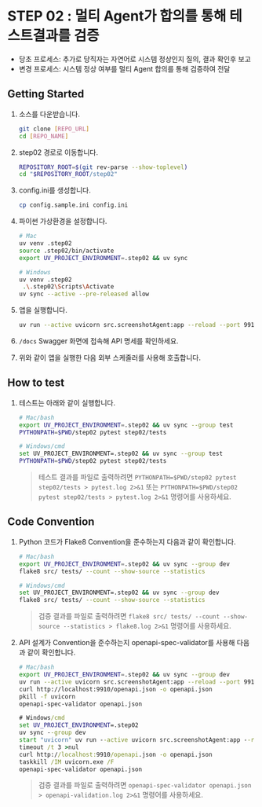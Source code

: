 # STEP 02 : 멀티 Agent가 합의를 통해 테스트결과를 검증

- 당초 프로세스: 추가로 당직자는 자연어로 시스템 정상인지 질의, 결과 확인후 보고
- 변경 프로세스: 시스템 정상 여부를 멀티 Agent 합의를 통해 검증하여 전달

## Getting Started

1. 소스를 다운받습니다.
    ```bash
    git clone [REPO_URL]
    cd [REPO_NAME]
    ```

1. step02 경로로 이동합니다.
    ```bash
    REPOSITORY_ROOT=$(git rev-parse --show-toplevel)
    cd "$REPOSITORY_ROOT/step02"
    ```

1. config.ini를 생성합니다.
    ```bash
    cp config.sample.ini config.ini
    ```

1. 파이썬 가상환경을 설정합니다.
   ```bash
   # Mac
   uv venv .step02
   source .step02/bin/activate
   export UV_PROJECT_ENVIRONMENT=.step02 && uv sync
   ```

   ```bash
   # Windows
   uv venv .step02
    .\.step02\Scripts\Activate
   uv sync --active --pre-released allow
   ```

1. 앱을 실행합니다.
    ```bash
    uv run --active uvicorn src.screenshotAgent:app --reload --port 9910
    ```

1. `/docs` Swagger 화면에 접속해 API 명세를 확인하세요.

1. 위와 같이 앱을 실행한 다음 외부 스케줄러를 사용해 호출합니다.

## How to test

1. 테스트는 아래와 같이 실행합니다.
    ```bash
    # Mac/bash
    export UV_PROJECT_ENVIRONMENT=.step02 && uv sync --group test
    PYTHONPATH=$PWD/step02 pytest step02/tests
    ```

    ```bash
    # Windows/cmd
    set UV_PROJECT_ENVIRONMENT=.step02 && uv sync --group test
    PYTHONPATH=$PWD/step02 pytest step02/tests
    ```

    > 테스트 결과를 파일로 출력하려면 `PYTHONPATH=$PWD/step02 pytest step02/tests > pytest.log 2>&1` 또는 `PYTHONPATH=$PWD/step02 pytest step02/tests > pytest.log 2>&1` 명령어를 사용하세요.

## Code Convention

1. Python 코드가 Flake8 Convention을 준수하는지 다음과 같이 확인합니다.
    ```bash
    # Mac/bash
    export UV_PROJECT_ENVIRONMENT=.step02 && uv sync --group dev
    flake8 src/ tests/ --count --show-source --statistics
    ```

    ```bash
    # Windows/cmd
    set UV_PROJECT_ENVIRONMENT=.step02 && uv sync --group dev
    flake8 src/ tests/ --count --show-source --statistics
    ```

    > 검증 결과를 파일로 출력하려면 `flake8 src/ tests/ --count --show-source --statistics > flake8.log 2>&1` 명령어를 사용하세요.

2. API 설계가 Convention을 준수하는지 openapi-spec-validator를 사용해 다음과 같이 확인합니다.
    ```bash
    # Mac/bash
    export UV_PROJECT_ENVIRONMENT=.step02 && uv sync --group dev
    uv run --active uvicorn src.screenshotAgent:app --reload --port 9910 &
    curl http://localhost:9910/openapi.json -o openapi.json
    pkill -f uvicorn
    openapi-spec-validator openapi.json
    ```

    ```cmd
    # Windows/cmd
    set UV_PROJECT_ENVIRONMENT=.step02
    uv sync --group dev
    start "uvicorn" uv run --active uvicorn src.screenshotAgent:app --reload --port 9910
    timeout /t 3 >nul
    curl http://localhost:9910/openapi.json -o openapi.json
    taskkill /IM uvicorn.exe /F
    openapi-spec-validator openapi.json
    ```

    > 검증 결과를 파일로 출력하려면 `openapi-spec-validator openapi.json > openapi-validation.log 2>&1` 명령어를 사용하세요.


